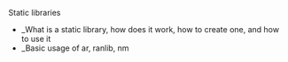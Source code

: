 Static libraries

- _What is a static library, how does it work, how to create one, and how to use it
- _Basic usage of ar, ranlib, nm
